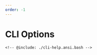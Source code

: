 ```yaml
---
order: -1
---
```

# CLI Options

```shell
<!-- @include: ./cli-help.ansi.bash -->
```
<pre class="ansi-to-html">
<!-- @include: ./cli-help.ansi.html -->
</pre>

